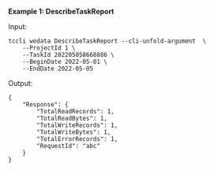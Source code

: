 **Example 1: DescribeTaskReport**



Input: 

```
tccli wedata DescribeTaskReport --cli-unfold-argument  \
    --ProjectId 1 \
    --TaskId 202205058668886 \
    --BeginDate 2022-05-01 \
    --EndDate 2022-05-05
```

Output: 
```
{
    "Response": {
        "TotalReadRecords": 1,
        "TotalReadBytes": 1,
        "TotalWriteRecords": 1,
        "TotalWriteBytes": 1,
        "TotalErrorRecords": 1,
        "RequestId": "abc"
    }
}
```

